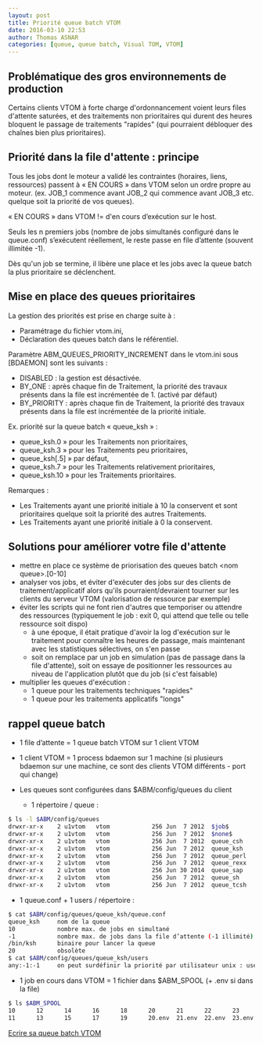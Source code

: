 ```yaml
---
layout: post
title: Priorité queue batch VTOM
date: 2016-03-10 22:53
author: Thomas ASNAR
categories: [queue, queue batch, Visual TOM, VTOM]
---
```

## Problématique des gros environnements de production

Certains clients VTOM à forte charge d'ordonnancement voient leurs files d'attente saturées, et des traitements non prioritaires qui durent des heures bloquent le passage de traitements "rapides" (qui pourraient débloquer des chaînes bien plus prioritaires).

## Priorité dans la file d'attente : principe

Tous les jobs dont le moteur a validé les contraintes (horaires, liens, ressources) passent à « EN COURS » dans VTOM selon un ordre  propre au moteur. (ex. JOB_1 commence avant JOB_2 qui commence avant JOB_3 etc. quelque soit la priorité de vos queues).

« EN COURS » dans VTOM != d'en cours d’exécution sur le host.

Seuls les n premiers jobs (nombre de jobs simultanés configuré dans le queue.conf) s’exécutent réellement, le reste passe en file d’attente (souvent illimitée -1).

Dès qu'un job se termine, il libère une place et les jobs avec la queue batch la plus prioritaire se déclenchent.

## Mise en place des queues prioritaires

La gestion des priorités est prise en charge suite à :

* Paramétrage du fichier vtom.ini,
* Déclaration des queues batch dans le référentiel.

Paramètre ABM_QUEUES_PRIORITY_INCREMENT dans le vtom.ini sous [BDAEMON] sont les suivants :

* DISABLED : 	la gestion est désactivée.
* BY_ONE : 	après chaque fin de Traitement, la priorité des travaux présents dans la file est incrémentée de 1. (activé par défaut)
* BY_PRIORITY : 	après chaque fin de Traitement, la priorité des travaux présents dans la file est incrémentée de la priorité initiale.

Ex. priorité sur la queue batch « queue_ksh » :

* queue_ksh.0 » pour les Traitements non prioritaires,
* queue_ksh.3 » pour les Traitements peu prioritaires,
* queue_ksh[.5] » par défaut,
* queue_ksh.7 » pour les Traitements relativement prioritaires,
* queue_ksh.10 » pour les Traitements prioritaires.

Remarques :

* Les Traitements ayant une priorité initiale à 10 la conservent et sont prioritaires quelque soit la priorité des autres Traitements.
* Les Traitements ayant une priorité initiale à 0 la conservent.

## Solutions pour améliorer votre file d'attente

* mettre en place ce système de priorisation des queues batch &lt;nom queue&gt;.[0-10]
* analyser vos jobs, et éviter d'exécuter des jobs sur des clients de traitement/applicatif alors qu'ils pourraient/devraient tourner sur les clients du serveur VTOM (valorisation de ressource par exemple)
* éviter les scripts qui ne font rien d'autres que temporiser ou attendre des ressources (typiquement le job : exit 0, qui attend que telle ou telle ressource soit dispo)
  * à une époque, il était pratique d'avoir la log d'exécution sur le traitement pour connaître les heures de passage, mais maintenant avec les statistiques sélectives, on s'en passe
  * soit on remplace par un job en simulation (pas de passage dans la file d'attente), soit on essaye de positionner les ressources au niveau de l'application plutôt que du job (si c'est faisable)
* multiplier les queues d'exécution :
  * 1 queue pour les traitements techniques "rapides"
  * 1 queue pour les traitements applicatifs "longs"

## rappel queue batch

* 1 file d’attente = 1 queue batch VTOM sur 1 client VTOM
* 1 client VTOM = 1 process bdaemon sur 1 machine (si plusieurs bdaemon sur une machine, ce sont des clients VTOM différents - port qui change)

* Les queues sont configurées dans $ABM/config/queues du client
  * 1 répertoire / queue :

```bash
$ ls -l $ABM/config/queues
drwxr-xr-x    2 u1vtom   vtom            256 Jun  7 2012  $job$
drwxr-xr-x    2 u1vtom   vtom            256 Jun  7 2012  $none$
drwxr-xr-x    2 u1vtom   vtom            256 Jun  7 2012  queue_csh
drwxr-xr-x    2 u1vtom   vtom            256 Jun  7 2012  queue_ksh
drwxr-xr-x    2 u1vtom   vtom            256 Jun  7 2012  queue_perl
drwxr-xr-x    2 u1vtom   vtom            256 Jun  7 2012  queue_rexx
drwxr-xr-x    2 u1vtom   vtom            256 Jun 30 2014  queue_sap
drwxr-xr-x    2 u1vtom   vtom            256 Jun  7 2012  queue_sh
drwxr-xr-x    2 u1vtom   vtom            256 Jun  7 2012  queue_tcsh
```
  * 1 queue.conf + 1 users / répertoire :

```bash 
$ cat $ABM/config/queues/queue_ksh/queue.conf
queue_ksh     nom de la queue
10            nombre max. de jobs en simultané
-1            nombre max. de jobs dans la file d’attente (-1 illimité)
/bin/ksh      binaire pour lancer la queue
20            obsolète
$ cat $ABM/config/queues/queue_ksh/users
any:-1:-1     on peut surdéfinir la priorité par utilisateur unix : user:nb max. parall:nb max. file
```

  * 1 job en cours dans VTOM = 1 fichier dans $ABM_SPOOL (+ .env si dans la file)
 
```bash  
$ ls $ABM_SPOOL
10      12      14      16      18      20      21      22      23      24      25      26      27      28      29      30      31      32
11      13      15      17      19      20.env  21.env  22.env  23.env  24.env  25.env  26.env  27.env  28.env  29.env  30.env  31.env  32.env
```

[Ecrire sa queue batch VTOM](https://thomas-asnar.github.io/ecrire-sa-queue-batch-vtom-cygwin-php-perl/)
